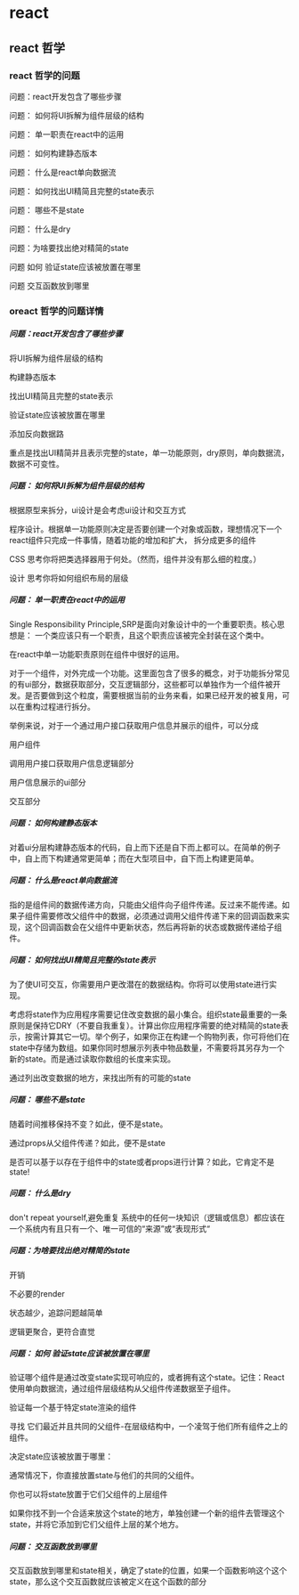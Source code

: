 # react

## react 哲学

### react 哲学的问题

问题：react开发包含了哪些步骤

问题： 如何将UI拆解为组件层级的结构

问题： 单一职责在react中的运用

问题： 如何构建静态版本

问题： 什么是react单向数据流

问题： 如何找出UI精简且完整的state表示

问题： 哪些不是state

问题： 什么是dry

问题：为啥要找出绝对精简的state

问题 如何 验证state应该被放置在哪里

问题 交互函数放到哪里


### oreact 哲学的问题详情

##### 问题：react开发包含了哪些步骤

将UI拆解为组件层级的结构

构建静态版本

找出UI精简且完整的state表示

验证state应该被放置在哪里

添加反向数据路

重点是找出UI精简并且表示完整的state，单一功能原则，dry原则，单向数据流，数据不可变性。

##### 问题： 如何将UI拆解为组件层级的结构 

根据原型来拆分，ui设计是会考虑ui设计和交互方式

程序设计。根据单一功能原则决定是否要创建一个对象或函数，理想情况下一个react组件只完成一件事情，随着功能的增加和扩大， 拆分成更多的组件

CSS 思考你将把类选择器用于何处。（然而，组件并没有那么细的粒度。）

设计 思考你将如何组织布局的层级

##### 问题： 单一职责在react中的运用

Single Responsibility Principle,SRP是面向对象设计中的一个重要职责。核心思想是： 一个类应该只有一个职责，且这个职责应该被完全封装在这个类中。

在react中单一功能职责原则在组件中很好的运用。

对于一个组件，对外完成一个功能。这里面包含了很多的概念，对于功能拆分常见的有ui部分，数据获取部分，交互逻辑部分，这些都可以单独作为一个组件被开发。是否要做到这个粒度，需要根据当前的业务来看，如果已经开发的被复用，可以在重构过程进行拆分。

举例来说，对于一个通过用户接口获取用户信息并展示的组件，可以分成

用户组件

调用用户接口获取用户信息逻辑部分

用户信息展示的ui部分

交互部分

##### 问题： 如何构建静态版本

对着ui分层构建静态版本的代码，自上而下还是自下而上都可以。在简单的例子中，自上而下构建通常更简单；而在大型项目中，自下而上构建更简单。

##### 问题： 什么是react单向数据流

指的是组件间的数据传递方向，只能由父组件向子组件传递。反过来不能传递。如果子组件需要修改父组件中的数据，必须通过调用父组件传递下来的回调函数来实现，这个回调函数会在父组件中更新状态，然后再将新的状态或数据传递给子组件。

##### 问题： 如何找出UI精简且完整的state表示

为了使UI可交互，你需要用户更改潜在的数据结构。你将可以使用state进行实现。

考虑将state作为应用程序需要记住改变数据的最小集合。组织state最重要的一条原则是保持它DRY（不要自我重复）。计算出你应用程序需要的绝对精简的state表示，按需计算其它一切。举个例子，如果你正在构建一个购物列表，你可将他们在state中存储为数组。如果你同时想展示列表中物品数量，不需要将其另存为一个新的state。而是通过读取你数组的长度来实现。

通过列出改变数据的地方，来找出所有的可能的state

##### 问题： 哪些不是state

随着时间推移保持不变？如此，便不是state。

通过props从父组件传递？如此，便不是state

是否可以基于以存在于组件中的state或者props进行计算？如此，它肯定不是state!

##### 问题： 什么是dry

don't repeat yourself,避免重复
系统中的任何一块知识（逻辑或信息）都应该在一个系统内有且只有一个、唯一可信的“来源”或“表现形式“

##### 问题：为啥要找出绝对精简的state

开销

不必要的render

状态越少，追踪问题越简单

逻辑更聚合，更符合直觉

##### 问题： 如何 验证state应该被放置在哪里

验证哪个组件是通过改变state实现可响应的，或者拥有这个state。记住：React使用单向数据流，通过组件层级结构从父组件传递数据至子组件。

验证每一个基于特定state渲染的组件

寻找 它们最近并且共同的父组件-在层级结构中，一个凌驾于他们所有组件之上的组件。

决定state应该被放置于哪里：

通常情况下，你直接放置state与他们的共同的父组件。

你也可以将state放置于它们父组件的上层组件

如果你找不到一个合适来放这个state的地方，单独创建一个新的组件去管理这个state，并将它添加到它们父组件上层的某个地方。

##### 问题： 交互函数放到哪里

交互函数放到哪里和state相关，确定了state的位置，如果一个函数影响这个这个state，那么这个交互函数就应该被定义在这个函数的部分